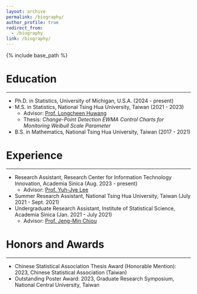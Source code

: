 ```yaml
---
layout: archive
permalink: /biography/
author_profile: true
redirect_from:
  - /biography
link: /biography/
---
```


{% include base_path %}

Education
======

---
* Ph.D. in Statistics, University of Michigan, U.S.A. (2024 - present)
* M.S. in Statistics, National Tsing Hua University, Taiwan (2021 - 2023)
    * Advisor: [Prof. Longcheen Huwang](https://stat.site.nthu.edu.tw/p/406-1327-4323,r409.php?Lang=en)
    * Thesis: *Change-Point Detection EWMA Control Charts for Monitoring Weibull Scale Parameter*
* B.S. in Mathematics, National Tsing Hua University, Taiwan (2017 - 2021)

Experience
======

---

* Research Assistant, Research Center for Information Technology Innovation, Academia Sinica (Aug. 2023 - present)
    * Advisor: [Prof. Yuh-Jye Lee](https://www.citi.sinica.edu.tw/pages/yuh-jye/contact_en.html)
* Summer Research Assistant, National Tsing Hua University, Taiwan (July 2021 - Sept. 2021)
* Undergraduate Research Assistant, Institute of Statistical Science, Academia Sinica (Jan. 2021 - July 2021)
    * Advisor: [Prof. Jeng-Min Chiou](https://staff.stat.sinica.edu.tw/jmchiou/)

Honors and Awards
======

---

* Chinese Statistical Association Thesis Award (Honorable Mention): 2023, Chinese Statistical Association (Taiwan)
* Outstanding Poster Award: 2023, Graduate Research Symposium, National Central University, Taiwan